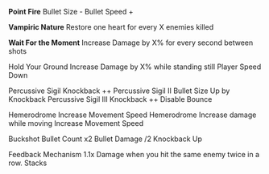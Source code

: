 
**Point Fire**
	Bullet Size -
	Bullet Speed +

**Vampiric Nature**
	Restore one heart for every X enemies killed

**Wait For the Moment**
	Increase Damage by X% for every second between shots

Hold Your Ground
	Increase Damage by X% while standing still
	Player Speed Down

Percussive Sigil
	Knockback ++
Percussive Sigil II
	Bullet Size Up by Knockback
Percussive Sigil III
	Knockback ++
	Disable Bounce



Hemerodrome
	Increase Movement Speed
Hemerodrome
	Increase damage while moving
	Increase Movement Speed

Buckshot
	Bullet Count x2
	Bullet Damage /2
	Knockback Up

Feedback Mechanism
	1.1x Damage when you hit the same enemy twice in a row. Stacks 